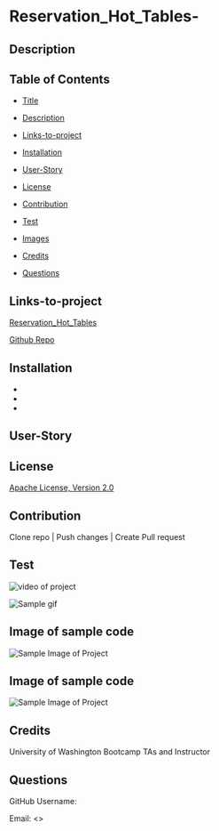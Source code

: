 # Reservation_Hot_Tables-

## Description

## Table of Contents

* [Title](#Title)

* [Description](##Description)

* [Links-to-project](##Links-to-project)

* [Installation](##Installation)

* [User-Story](##User-Story)

* [License](##License)

* [Contribution](##Contribution)  

* [Test](##Test)

* [Images](##Images)

* [Credits](##Credits)

* [Questions](##Questions)



## Links-to-project 
[Reservation_Hot_Tables](https://lauragwendolynburch.github.io/Reservation_Hot_Tables-/)

[Github Repo](https://lauragwendolynburch.github.io/Reservation_Hot_Tables-/)


## Installation
* 
* 
* 

## User-Story


## License
[Apache License, Version 2.0](https://opensource.org/licenses/Apache-2.0)


## Contribution
Clone repo | Push changes | Create Pull request

## Test
![video of project]()

![Sample gif](./)

## Image of sample code
![Sample Image of Project](./)

## Image of sample code
![Sample Image of Project](./)

## Credits
University of Washington Bootcamp TAs and Instructor

## Questions
GitHub Username: [](https://github.com/)

Email: <>
